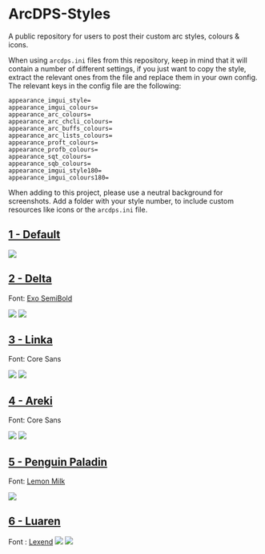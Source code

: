 # ArcDPS-Styles
A public repository for users to post their custom arc styles, colours & icons.

When using `arcdps.ini` files from this repository, keep in mind that it will contain a number of different settings, if you just want to copy the style, extract the relevant ones from the file and replace them in your own config.
The relevant keys in the config file are the following:
```
appearance_imgui_style=
appearance_imgui_colours=
appearance_arc_colours=
appearance_arc_chcli_colours=
appearance_arc_buffs_colours=
appearance_arc_lists_colours=
appearance_proft_colours=
appearance_profb_colours=
appearance_sqt_colours=
appearance_sqb_colours=
appearance_imgui_style180=
appearance_imgui_colours180=
```


When adding to this project, please use a neutral background for screenshots. Add a folder with your style number, to include custom resources like icons or the `arcdps.ini` file.

## [1 - Default](/1)
![](https://i.imgur.com/PbmKApc.png)

## [2 - Delta](/2)
Font: [Exo SemiBold](https://fonts.google.com/specimen/Exo)

![](https://i.imgur.com/RaBWxf4.png)
![](https://i.imgur.com/J7IHEHm.png)

## [3 - Linka](/3)
Font: Core Sans

![](https://i.imgur.com/CZ5bWaI.png)
![](https://i.imgur.com/sjpSypb.png)

## [4 - Areki](/4)
Font: Core Sans

![](https://i.imgur.com/pqGKLjT.png)
![](https://i.imgur.com/zPXnj2K.png)

## [5 - Penguin Paladin](/5)
Font: [Lemon Milk](https://www.dafont.com/lemon-milk.font)

![](https://i.imgur.com/R4g4cSI.png)

## [6 - Luaren](/6)
Font : [Lexend](https://fonts.google.com/specimen/Lexend)
![](https://i.imgur.com/ZPgocdq.png)
![](https://i.imgur.com/kPHY6AF.png)